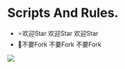 # Scripts And Rules.

- ⭐️欢迎Star 欢迎Star 欢迎Star
- 🚫不要Fork 不要Fork 不要Fork

![](https://raw.githubusercontent.com/Centralmatrix3/Scripts-Rules/Master/Matrix-icon/Matrix/D-001.JPG)
